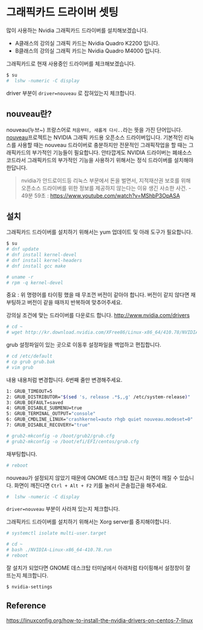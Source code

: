 # 그래픽카드 드라이버 셋팅

많이 사용하는 Nvidia 그래픽카드 드라이버를 설치해보겠습니다.

- A클래스의 강의실 그래픽 카드는 Nvidia Quadro K2200 입니다.
- B클래스의 강의실 그래픽 카드는 Nvidia Quadro M4000 입니다.

그래픽카드로 현재 사용중인 드라이버를 체크해보겠습니다.

```bash
$ su
#  lshw -numeric -C display
```

driver 부분이 `driver=nouveau` 로 잡혀있는지 체크합니다.

## nouveau란?

nouveau(누브~) 프랑스어로 `처음부터, 새롭게 다시..`라는 뜻을 가진 단어입니다.
[nouveau](https://nouveau.freedesktop.org/wiki/)프로젝트는 NVIDIA 그래픽 카드용 오픈소스 드라이버입니다. 기본적인 리눅스를 사용할 때는 nouveau 드라이버로 충분하지만 전문적인 그래픽작업을 할 때는 그래픽카드의 부가적인 기능들이 필요합니다. 안타깝게도 NVIDIA 드라이버는 폐쇄소스 코드라서 그래픽카드의 부가적인 기능을 사용하기 위해서는 정식 드라이버를 설치해야 한답니다.

> nvidia가 안드로이드등 리눅스 부문에서 돈을 벌면서, 지적재산권 보호를 위해 오픈소스 드라이버를 위한 정보를 제공하지 않는다는 이유 생긴 사소한 사건. - 49분 59초 : https://www.youtube.com/watch?v=MShbP3OpASA

## 설치

그래픽카드 드라이버를 설치하기 위해서는 yum 업데이트 및 아래 도구가 필요합니다.

```bash
$ su
# dnf update
# dnf install kernel-devel
# dnf install kernel-headers
# dnf install gcc make
```

```bash
# uname -r
# rpm -q kernel-devel
```

중요 : 위 명령어를 타이핑 했을 때 무조껀 버전이 같아야 합니다.
버전이 같지 않다면 재부팅하고 버전이 같을 때까지 반복하여 맞추어주세요.

강의실 조건에 맞는 드라이버를 다운로드 합니다.
http://www.nvidia.com/drivers

```bash
# cd ~
# wget http://kr.download.nvidia.com/XFree86/Linux-x86_64/410.78/NVIDIA-Linux-x86_64-410.78.run
```

grub 설정파일이 있는 곳으로 이동후 설정파일을 백업하고 편집합니다.

```bash
# cd /etc/default
# cp grub grub.bak
# vim grub
```

내용 내용처럼 변경합니다. 6번째 줄만 변경해주세요.

```bash
1: GRUB_TIMEOUT=5
2: GRUB_DISTRIBUTOR="$(sed 's, release .*$,,g' /etc/system-release)"
3: GRUB_DEFAULT=saved
4: GRUB_DISABLE_SUBMENU=true
5: GRUB_TERMINAL_OUTPUT="console"
6: GRUB_CMDLINE_LINUX="crashkernel=auto rhgb quiet nouveau.modeset=0"
7: GRUB_DISABLE_RECOVERY="true"
```

```bash
# grub2-mkconfig -o /boot/grub2/grub.cfg
# grub2-mkconfig -o /boot/efi/EFI/centos/grub.cfg
```

재부팅합니다.

```bash
# reboot
```

nouveau가 설정되지 않았기 때문에 GNOME 데스크탑 접근시 화면이 깨질 수 있습니다.
화면이 깨진다면 `Ctrl + Alt + F2` 키를 눌러서 콘솔접근을 해주세요.

```bash
#  lshw -numeric -C display
```

`driver=nouveau` 부분이 사라져 있는지 체크합니다.

그래픽카드 드라이버를 설치하기 위해서는 Xorg server를 중지해야합니다.

```bash
# systemctl isolate multi-user.target
```

```bash
# cd ~
# bash ./NVIDIA-Linux-x86_64-410.78.run
# reboot
```

잘 설치가 되었다면 GNOME 데스크탑 터미널에서 아래처럼 타이핑해서 설정창이 잘 뜨는지 체크합니다.

```bash
$ nvidia-settings
```

## Reference

https://linuxconfig.org/how-to-install-the-nvidia-drivers-on-centos-7-linux
